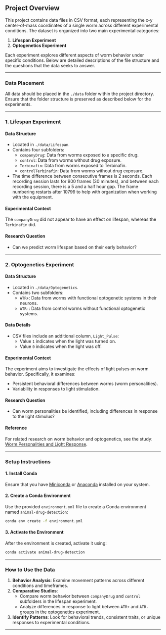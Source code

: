 
## Project Overview

This project contains data files in CSV format, each representing the x-y center-of-mass coordinates of a single worm across different experimental conditions. The dataset is organized into two main experimental categories:

1. **Lifespan Experiment**
2. **Optogenetics Experiment**

Each experiment explores different aspects of worm behavior under specific conditions. Below are detailed descriptions of the file structure and the questions that the data seeks to answer.

---

### Data Placement

All data should be placed in the `./data` folder within the project directory. Ensure that the folder structure is preserved as described below for the experiments.

---

### 1. Lifespan Experiment

#### Data Structure
- Located in `./data/Lifespan`.
- Contains four subfolders:
  - `companyDrug`: Data from worms exposed to a specific drug.
  - `control`: Data from worms without drug exposure.
  - `Terbinafin`: Data from worms exposed to Terbinafin.
  - `controlTerbinafin`: Data from worms without drug exposure.
-  The time difference between consecutive frames is 2 seconds. Each recording session lasts for 900 frames (30 minutes), and between each recording session, there is a 5 and a half hour gap. The frame numbering restarts after 10799 to help with organization when working with the equipment.

#### Experimental Context
The `companyDrug` did not appear to have an effect on lifespan, whereas the `Terbinafin` did.

#### Research Question
- Can we predict worm lifespan based on their early behavior?

---

### 2. Optogenetics Experiment

#### Data Structure
- Located in `./data/Optogenetics`.
- Contains two subfolders:
  - `ATR+`: Data from worms with functional optogenetic systems in their neurons.
  - `ATR-`: Data from control worms without functional optogenetic systems.

#### Data Details
- CSV files include an additional column, `Light_Pulse`:
  - Value `1` indicates when the light was turned on.
  - Value `0` indicates when the light was off.

#### Experimental Context
The experiment aims to investigate the effects of light pulses on worm behavior. Specifically, it examines:
- Persistent behavioral differences between worms (worm personalities).
- Variability in responses to light stimulation.

#### Research Question
- Can worm personalities be identified, including differences in response to the light stimulus?

#### Reference
For related research on worm behavior and optogenetics, see the study: [Worm Personalities and Light Response](https://pubmed.ncbi.nlm.nih.gov/29198526/).

---

### Setup Instructions

#### 1. Install Conda
Ensure that you have [Miniconda](https://docs.conda.io/en/latest/miniconda.html) or [Anaconda](https://www.anaconda.com/products/distribution) installed on your system.

#### 2. Create a Conda Environment
Use the provided `environment.yml` file to create a Conda environment named `animal-drug-detection`:

```bash
conda env create -f environment.yml
```

#### 3. Activate the Environment
After the environment is created, activate it using:

```bash
conda activate animal-drug-detection
```

---

### How to Use the Data
1. **Behavior Analysis**: Examine movement patterns across different conditions and timeframes.
2. **Comparative Studies**:
   - Compare worm behavior between `companyDrug` and `control` subfolders in the lifespan experiment.
   - Analyze differences in response to light between `ATR+` and `ATR-` groups in the optogenetics experiment.
3. **Identify Patterns**: Look for behavioral trends, consistent traits, or unique responses to experimental conditions.

---
